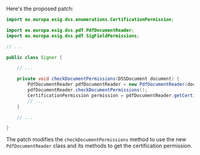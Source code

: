 Here's the proposed patch:

```java
import eu.europa.esig.dss.enumerations.CertificationPermission;

import eu.europa.esig.dss.pdf.PdfDocumentReader;
import eu.europa.esig.dss.pdf.SigFieldPermissions;

// ...

public class Signer {

    // ...

    private void checkDocumentPermissions(DSSDocument document) {
        PdfDocumentReader pdfDocumentReader = new PdfDocumentReader(document);
        pdfDocumentReader.checkDocumentPermissions();
        CertificationPermission permission = pdfDocumentReader.getCertificationPermission();
        // ...
    }

    // ...

}
```

The patch modifies the `checkDocumentPermissions` method to use the new `PdfDocumentReader` class and its methods to get the certification permission.